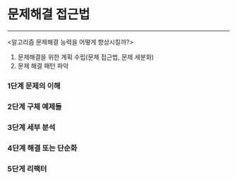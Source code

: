 # 문제해결 접근법

---

<알고리즘 문제해결 능력을 어떻게 향상시킬까?>

1. 문제해결을 위한 계획 수립(문제 접근법, 문제 세분화)
2. 문제 해결 패턴 파악

### 1단계 문제의 이해

### 2단계 구체 예제들

### 3단계 세부 분석

### 4단계 해결 또는 단순화

### 5단게 리팩터
